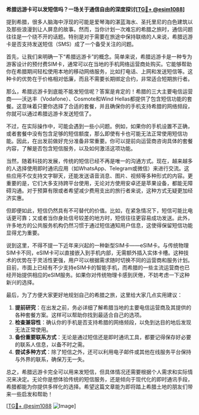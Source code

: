 **希腊远游卡可以发短信吗？一场关于通信自由的深度探讨[[TG💪+ @esim1088](https://t.me/s/esim1088)]**

提到希腊，很多人脑海中浮现的可能是爱琴海的湛蓝海水、圣托里尼的白色建筑以及那些浪漫到让人屏息的故事。然而，当你计划一次难忘的希腊之旅时，通信问题往往是一个绕不开的话题。特别是对于需要在旅途中保持联络的人来说，希腊远游卡是否支持发送短信（SMS）成了一个备受关注的问题。

首先，让我们来明确一下“希腊远游卡”的概念。简单来说，希腊远游卡是一种专为游客设计的预付费SIM卡，通常可以在当地的手机网络运营商处购买。它能够帮助你在希腊期间轻松使用本地的移动网络服务，比如打电话、上网和发送短信等。这种卡的优势在于价格相对低廉，而且不需要长期绑定合约，非常适合短期旅行者。

那么，希腊远游卡到底能不能发短信呢？答案是肯定的！希腊的三大主要电信运营商——沃达丰（Vodafone）、Cosmote和Wind Hellas都提供了包含短信功能的套餐。这意味着只要你选择了合适的套餐，并且确保你的手机支持希腊的网络频段，你就可以通过希腊远游卡发送短信了。

不过，在实际操作中，可能会遇到一些小问题。例如，如果你的手机设置不正确，或者套餐中没有包含足够的短信额度，那么即使有卡也可能无法正常使用短信功能。因此，在出发前做好充分准备非常重要。你可以提前向运营商咨询具体的套餐内容，了解是否包含短信服务，以及如何激活这项功能。

当然，随着科技的发展，传统的短信已经不再是唯一的沟通方式。现在，越来越多的人选择使用即时通讯应用（如WhatsApp、Telegram或微信）来进行交流。这些应用不仅支持文字聊天，还能发送语音消息、图片、视频等多种形式的内容。更重要的是，它们大多支持跨平台使用，无论对方使用安卓还是苹果设备，都能无障碍沟通。对于预算有限或者希望减少费用支出的旅行者来说，这种方式无疑更加经济实惠。

但即便如此，短信仍然具有不可替代的价值。比如，在紧急情况下，短信可能比电话更可靠；又或者当你身处信号较差的地方时，短信往往更容易成功发送。此外，许多地方的公共服务机构仍然习惯于通过短信通知用户信息，这使得保留短信功能显得尤为重要。

说到这里，不得不提一下近年来兴起的一种新型SIM卡——eSIM卡。与传统物理SIM卡不同，eSIM卡可以直接嵌入到手机内部，无需额外插入实体卡槽。这种技术的优势在于灵活性更强，用户可以根据需求随时切换不同的运营商和服务计划。目前，市面上已经有不少支持eSIM卡的智能手机，而希腊的一些主流运营商也已经开始提供相应的eSIM服务。如果你对传统物理卡感到厌倦，不妨考虑一下这种新兴的选择。

最后，为了方便大家更好地规划自己的希腊之旅，这里给大家几点实用建议：

1. **提前研究**：在出发之前，务必详细了解希腊当地的主要电信运营商及其提供的各种套餐方案。这样可以帮助你找到最适合自己的选项。
2. **检查兼容性**：确认你的手机是否支持希腊的网络频段，以免到达目的地后发现无法正常使用。
3. **备份重要联系方式**：无论是通过短信还是即时通讯工具，都要记得保存好必要的联系人信息，以备不时之需。
4. **尝试多种方式**：除了短信之外，还可以利用电子邮件或其他在线服务平台保持与外界的联系，确保万无一失。

总之，希腊远游卡完全可以用来发短信，但具体情况还需要根据个人需求和实际情况来决定。无论你是想体验传统的短信服务，还是倾向于现代化的即时通讯手段，希腊都能为你提供多样化的选择。希望这篇文章能为即将踏上希腊土地的朋友们带来一些启发和帮助！

[[TG💪+ @esim1088](https://t.me/s/esim1088) ![Image](https://i.postimg.cc/4NQfJmqS/Snipaste-2025-05-13-00-14-12.png)]